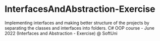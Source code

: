 # InterfacesAndAbstraction-Exercise
Implementing interfaces and making better structure of the projects by separating the classes and interfaces into folders. 
C# OOP course - June 2022 (Interfaces and Abstraction - Exercise) @ SoftUni
